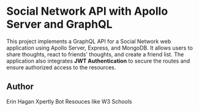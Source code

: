 # Social Network API with Apollo Server and GraphQL

This project implements a GraphQL API for a Social Network web application using Apollo Server, Express, and MongoDB. It allows users to share thoughts, react to friends' thoughts, and create a friend list. The application also integrates **JWT Authentication** to secure the routes and ensure authorized access to the resources.

## Author
Erin Hagan
Xpertly Bot
Resouces like W3 Schools
